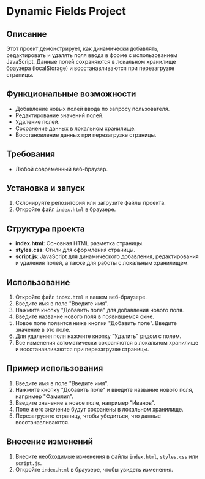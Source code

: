 # Dynamic Fields Project

## Описание

Этот проект демонстрирует, как динамически добавлять, редактировать и удалять поля ввода в форме с использованием JavaScript. Данные полей сохраняются в локальном хранилище браузера (localStorage) и восстанавливаются при перезагрузке страницы.

## Функциональные возможности

- Добавление новых полей ввода по запросу пользователя.
- Редактирование значений полей.
- Удаление полей.
- Сохранение данных в локальном хранилище.
- Восстановление данных при перезагрузке страницы.

## Требования

- Любой современный веб-браузер.

## Установка и запуск

1. Склонируйте репозиторий или загрузите файлы проекта.
2. Откройте файл `index.html` в браузере.

## Структура проекта
- **index.html**: Основная HTML разметка страницы.
- **styles.css**: Стили для оформления страницы.
- **script.js**: JavaScript для динамического добавления, редактирования и удаления полей, а также для работы с локальным хранилищем.

## Использование

1. Откройте файл `index.html` в вашем веб-браузере.
2. Введите имя в поле "Введите имя".
3. Нажмите кнопку "Добавить поле" для добавления нового поля.
4. Введите название нового поля в появившемся окне.
5. Новое поле появится ниже кнопки "Добавить поле". Введите значение в это поле.
6. Для удаления поля нажмите кнопку "Удалить" рядом с полем.
7. Все изменения автоматически сохраняются в локальном хранилище и восстанавливаются при перезагрузке страницы.

## Пример использования

1. Введите имя в поле "Введите имя".
2. Нажмите кнопку "Добавить поле" и введите название нового поля, например "Фамилия".
3. Введите значение в новое поле, например "Иванов".
4. Поле и его значение будут сохранены в локальном хранилище.
5. Перезагрузите страницу, чтобы убедиться, что данные восстанавливаются.

## Внесение изменений

1. Внесите необходимые изменения в файлы `index.html`, `styles.css` или `script.js`.
2. Откройте `index.html` в браузере, чтобы увидеть изменения.
